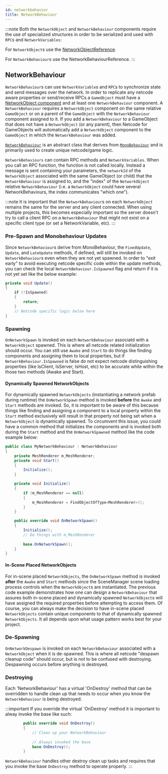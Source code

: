 ```yaml
---
id: networkbehavior
title: NetworkBehaviour
---
```


:::note
Both the `NetworkObject` and `NetworkBehaviour` components require the use of specialized structures in order to be serialized and used with `RPC`s and `NetworkVariables`:

For `NetworkObject`s use the [NetworkObjectReference](../api/Unity.Netcode.NetworkObjectReference).

For `NetworkBehaviour`s use the NetworkBehaviourReference<!-- (NO API LINK AVAILABLE YET)-->.
:::

## NetworkBehaviour

`NetworkBehaviour`s can use `NetworkVariable`s and `RPC`s to synchronize state and send messages over the network.  In order to replicate any netcode aware properties or send/receive RPCs a `GameObject` must have a [NetworkObject component](/basics/networkobject.md) and at least one `NetworkBehaviour` component. A `NetworkBehaviour` requires a `NetworkObject` component on the same relative `GameObject` or on a parent of the `GameObject` with the `NetworkBehaviour` component assigned to it.  If you add a `NetworkBehaviour` to a GameObject that does not have a `NetworkObject` (or any parent), then Netcode for GameObjects will automatically add a `NetworkObject` component to the `GameObject` in which the `NetworkBehaviour` was added.

[`NetworkBehaviour`](../api/Unity.Netcode.NetworkBehaviour.md) is an abstract class that derives from [`MonoBehaviour`](https://docs.unity3d.com/ScriptReference/MonoBehaviour.html) and is primarily used to create unique netcode/game logic.

`NetworkBehaviours` can contain RPC methods and `NetworkVariables`. When you call an RPC function, the function is not called locally. Instead a message is sent containing your parameters, the `networkId` of the `NetworkObject` associated with the same GameObject (or child) that the `NetworkBehaviour` is assigned to, and the "index" of the `NetworkObject` relative `NetworkBehaviour` (i.e. a `NetworkObject` could have several NetworkBehaviours, the index communicates "which one"). 

:::note
It is important that the `NetworkBehaviour`s on each `NetworkObject` remains the same for the server and any client connected. When using multiple projects, this becomes especially important so the server doesn't try to call a client RPC on a `NetworkBehaviour` that might not exist on a specific client type (or set a NetworkVariable, etc).
:::

### Pre-Spawn and Monobehaviour Updates

Since `NetworkBehaviour`s derive from MonoBehaviour, the `FixedUpdate`, `Update`, and `LateUpdate` methods, if defined, will still be invoked on `NetworkBehaviour`s even when they are not yet spawned.  In order to "exit early" to avoid executing netcode specific code within the update methods, you can check the local `NetworkBehaviour.IsSpawned` flag and return if it is not yet set like the below example:

```csharp
private void Update()
{
    if (!IsSpawned)
    {
        return;
    }
    // Netcode specific logic below here
}
```

### Spawning

`OnNetworkSpawn` is invoked on each `NetworkBehaviour` associatd with a `NetworkObject` spawned.  This is where all netcode related initialization should occur.
You can still use `Awake` and `Start` to do things like finding components and assigning them to local properties, but if `NetworkBehaviour.IsSpawned` is false do not expect netcode distinguishing properties (like IsClient, IsServer, IsHost, etc) to be accurate while within the those two methods (Awake and Start). 

#### Dynamically Spawned NetworkObjects

For dynamically spawned `NetworkObjects` (instantiating a network prefab during runtime) the `OnNetworkSpawn` method is invoked **before** the `Awake` and `Start` methods are invoked.  So, it is important to be aware of this because things like finding and assigning a component to a local property within the `Start` method exclusively will result in that property not being set when a `NetworkObject` is dynamically spawned.  To circumvent this issue, you could have a common method that initializes the components and is invoked both during the `Start` method and the `OnNetworkSpawned` method like the code example below:

```csharp
public class MyNetworkBehaviour : NetworkBehaviour
{
    private MeshRenderer m_MeshRenderer;
    private void Start()
    {
        Initialize();
    }

    private void Initialize()
    {
        if (m_MeshRenderer == null)
        {
            m_MeshRenderer = FindObjectOfType<MeshRenderer>();
        }
    }

    public override void OnNetworkSpawn()
    {
        Initialize();
        // Do things with m_MeshRenderer
        
        base.OnNetworkSpawn();
    }
}
```

#### In-Scene Placed NetworkObjects

For in-scene placed `NetworkObjects`, the `OnNetworkSpawn` method is invoked **after** the `Awake` and `Start` methods since the SceneManager scene loading process controls when the `NetworkObject`s are instantiated.  The previous code example demonstrates how one can design a `NetworkBehaviour` that assures both in-scene placed and dynamically spawned `NetworkObject`s will have assigned the required properties before attempting to access them. Of course, you can always make the decision to have in-scene placed `NetworkObjects` contain unique components to that of dynamically spawned `NetworkObjects`.  It all depends upon what usage pattern works best for your project.

### De-Spawning

`OnNetworkDespawn` is invoked on each `NetworkBehaviour` associated with a `NetworkObject` when it is de-spawned.  This is where all netcode "despawn cleanup code" should occur, but is not to be confused with destroying.  Despawning occurs before anything is destroyed.

### Destroying

Each 'NetworkBehaviour' has a virtual 'OnDestroy' method that can be overridden to handle clean up that needs to occur when you know the `NetworkBehaviour` is being destroyed.

:::important
If you override the virtual 'OnDestroy' method it is important to alway invoke the base like such:

```csharp
        public override void OnDestroy()
        {
            // Clean up your NetworkBehaviour
            
            // Always invoked the base 
            base.OnDestroy();
        }
```

`NetworkBehaviour` handles other destroy clean up tasks and requires that you invoke the base `OnDestroy` method to operate properly.
:::

